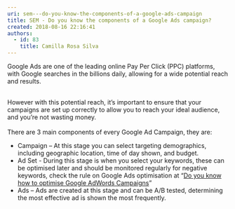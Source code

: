 ```yaml
---
uri: sem---do-you-know-the-components-of-a-google-ads-campaign
title: SEM - Do you know the components of a Google Ads campaign?
created: 2018-08-16 22:16:41
authors:
  - id: 83
    title: Camilla Rosa Silva
---
```





<span class='intro'> ​Google Ads are one of the leading online Pay Per Click (PPC) platforms, with Google searches in the billions daily, allowing for a wide potential reach and results.<br><br> </span>

<p>​However with this potential reach, it’s important to ensure that your campaigns are set up correctly to allow you to reach your ideal audience, and you’re not wasting money.<br>&#160;<br>There are 3 main components of every Google Ad Campaign, they are&#58;</p><p></p><ul><li>​Campaign – At this stage you can select targeting demographics, including geographic location, time of day shown, and budget.<br></li><li>Ad Set - During this stage is when you select your keywords, these can be optimised later and should be monitored regularly for negative keywords, check the rule on Google Ads optimisation at “<a href="/_layouts/15/FIXUPREDIRECT.ASPX?WebId=3dfc0e07-e23a-4cbb-aac2-e778b71166a2&amp;TermSetId=07da3ddf-0924-4cd2-a6d4-a4809ae20160&amp;TermId=5410d39d-233a-43f3-8c8a-99d8364d7ae2">Do you know how to optimise Google AdWords Campaigns​</a>”<br></li><li>Ads – Ads are created at this stage and can be A/B tested, determining the most effective ad is shown the most frequently.&#160;<br></li></ul><br><br><p></p>


